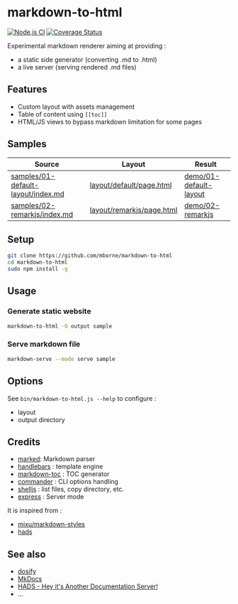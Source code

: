 # markdown-to-html

[![Node.js CI](https://github.com/mborne/markdown-to-html/actions/workflows/nodejs.yml/badge.svg)](https://github.com/mborne/markdown-to-html/actions/workflows/nodejs.yml) [![Coverage Status](https://coveralls.io/repos/github/mborne/markdown-to-html/badge.svg?branch=master)](https://coveralls.io/github/mborne/markdown-to-html?branch=master)

Experimental markdown renderer aiming at providing :

* a static side generator (converting .md to .html)
* a live server (serving rendered .md files)

## Features

* Custom layout with assets management
* Table of content using `[[toc]]`
* HTML/JS views to bypass markdown limitation for some pages

## Samples

| Source                                                                   | Layout                                                | Result                                                                                     |
|--------------------------------------------------------------------------|-------------------------------------------------------|--------------------------------------------------------------------------------------------|
| [samples/01-default-layout/index.md](samples/01-default-layout/index.md) | [layout/default/page.html](layout/default/page.html)  | [demo/01-default-layout](https://mborne.github.io/markdown-to-html/demo/01-default-layout) |
| [samples/02-remarkjs/index.md](samples/01-default-layout/index.md)       | [layout/remarkjs/page.html](layout/default/page.html) | [demo/02-remarkjs](https://mborne.github.io/markdown-to-html/demo/02-remarkjs)             |

## Setup

```bash
git clone https://github.com/mborne/markdown-to-html
cd markdown-to-html
sudo npm install -g
```

## Usage

### Generate static website

```bash
markdown-to-html -O output sample
```

### Serve markdown file

```bash
markdown-serve --mode serve sample
```

## Options

See `bin/markdown-to-html.js --help` to configure :

* layout
* output directory


## Credits

* [marked](https://www.npmjs.com/package/marked): Markdown parser
* [handlebars](https://www.npmjs.com/package/handlebars) : template engine
* [markdown-toc](https://www.npmjs.com/package/markdown-toc) : TOC generator
* [commander](https://www.npmjs.com/package/commander) : CLI options handling
* [shelljs](https://www.npmjs.com/package/shelljs) : list files, copy directory, etc.
* [express](https://www.npmjs.com/package/express) : Server mode

It is inspired from :

* [mixu/markdown-styles](https://github.com/mixu/markdown-styles)
* [hads](https://github.com/sinedied/hads)

## See also

* [dosify](https://docsify.js.org/#/)
* [MkDocs](https://www.mkdocs.org/)
* [HADS - Hey it's Another Documentation Server!](https://github.com/sinedied/hads)
* ...
